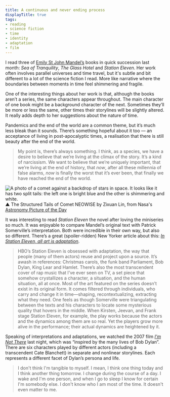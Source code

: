 ```yaml
---
title: A continuous and never ending process
displayTitle: true
tags: 
- reading
- science fiction
- time
- identity
- adaptation
- film
---
```


I read three of [Emily St John Mandel’s](https://www.emilymandel.com/) books in quick succession last month: *Sea of Tranquility*, *The Glass Hotel* and *Station Eleven*. Her work often involves parallel universes and time travel, but it's subtle and bit different to a lot of the science fiction I read. More like narrative where the boundaries between moments in time feel shimmering and fragile.

One of the interesting things about her work is that, although the books aren’t a series, the same characters appear throughout. The main character of one book might be a background character of the next. Sometimes they’ll be more or less the same, other times their storylines will be slightly altered. It really adds depth to her suggestions about the nature of time.

Pandemics and the end of the world are a common theme, but it’s much less bleak than it sounds. There’s something hopeful about it too — an acceptance of living in post-apocalyptic times, a realisation that there is still beauty after the end of the world.

> My point is, there’s always something. I think, as a species, we have a desire to believe that we’re living at the climax of the story. It’s a kind of narcissism. We want to believe that we’re uniquely important, that we’re living at the end of history, that *now*, after all these millennia of false alarms, *now* is finally the worst that it’s ever been, that finally we have reached the end of the world.

![A photo of a comet against a backdrop of stars in space. It looks like it has two split tails: the left one is bright blue and the other is shimmering and white.](https://d2w9rnfcy7mm78.cloudfront.net/10056713/original_bfc27e87b48ceb238c92427bc0d23c96.jpg?1609355706?bc=0)
▲ The Structured Tails of Comet NEOWISE by Zixuan Lin, from Nasa's [Astronomy Picture of the Day](https://apod.nasa.gov/apod/ap200722.html)

It was interesting to read *Station Eleven* the novel after loving the miniseries so much. It was enjoyable to compare Mandel’s original text with Patrick Somerville’s interpretation. Both were incredible in their own way, but also so different. There’s a great (spoiler-ridden) New Yorker article about this: [*In Station Eleven, all art is adaptation*](https://www.newyorker.com/culture/on-television/in-station-eleven-all-art-is-adaptation).

> HBO’s Station Eleven is obsessed with adaptation, the way that people (many of them actors) reuse and project upon a source. It’s awash in references: Christmas carols, the funk band Parliament, Bob Dylan, King Lear and Hamlet. There’s also the most transcendent cover of rap music that I’ve ever seen on TV, a set piece that somehow crystallizes a character, a situation, and the human situation, all at once. Most of the art featured on the series doesn’t exist in its original form. It comes filtered through individuals, who carry and change it in time—shaping, recontextualizing, extracting what they need. One feels as though Somerville were triangulating between the texts and his characters to locate some mysterious quality that hovers in the middle. When Kirsten, Jeevan, and Frank stage Station Eleven, for example, the play works because the actors and the dynamics among them are so real. Yet the players grow more alive in the performance; their actual dynamics are heightened by it.

Speaking of interpretations and adaptations, we watched the 2007 film [*I’m Not There*](https://en.wikipedia.org/wiki/I%27m_Not_There) last night, which was “inspired by the many lives of Bob Dylan”. There are six characters played by different actors (including a transcendent Cate Blanchett) in separate and nonlinear storylines. Each represents a different facet of Dylan’s persona and life.

> I don't think I'm tangible to myself. I mean, I think one thing today and I think another thing tomorrow. I change during the course of a day. I wake and I'm one person, and when I go to sleep I know for certain I'm somebody else. I don't know who I am most of the time. It doesn't even matter to me.